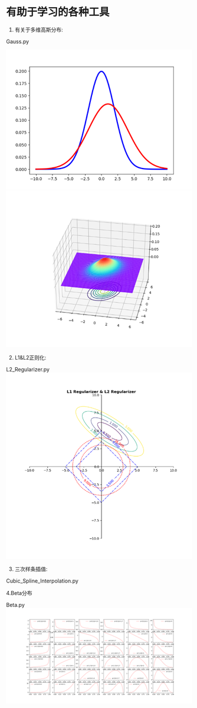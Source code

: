 # 有助于学习的各种工具
1. 有关于多维高斯分布:

  Gauss.py
  
![image](https://github.com/birdtianyu/hello-world/blob/master/Tools/Gauss_Figure_1.png)
![image](https://github.com/birdtianyu/hello-world/blob/master/Tools/Gauss_Figure_2.png)

2. L1&L2正则化: 

L2_Regularizer.py
![image](https://github.com/birdtianyu/hello-world/blob/master/Tools/L1%20Regularizer%20%26%20L2%20Regularizer.png)

3. 三次样条插值:

Cubic_Spline_Interpolation.py

4.Beta分布

Beta.py
![image](https://github.com/birdtianyu/hello-world/blob/master/Tools/Beta_Figure_1.png)
